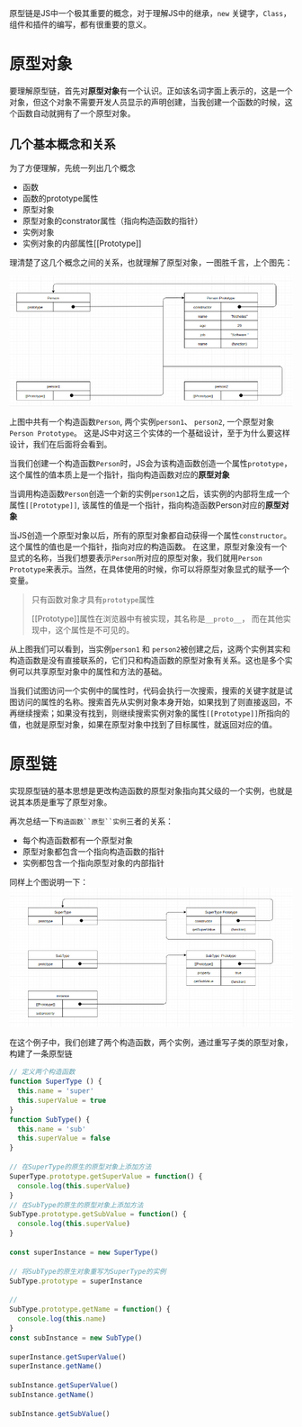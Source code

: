 原型链是JS中一个极其重要的概念，对于理解JS中的继承，`new` 关键字，`Class`，组件和插件的编写，都有很重要的意义。

# 原型对象

要理解原型链，首先对**原型对象**有一个认识。正如该名词字面上表示的，这是一个对象，但这个对象不需要开发人员显示的声明创建，当我创建一个函数的时候，这个函数自动就拥有了一个原型对象。

## 几个基本概念和关系
为了方便理解，先统一列出几个概念

- 函数
- 函数的prototype属性
- 原型对象
- 原型对象的constrator属性（指向构造函数的指针）
- 实例对象
- 实例对象的内部属性[[Prototype]]

理清楚了这几个概念之间的关系，也就理解了原型对象，一图胜千言，上个图先：

![](./原型对象关系图.png)

上图中共有一个构造函数`Person`, 两个实例`person1`、 `person2`, 一个原型对象`Person Prototype`。 这是JS中对这三个实体的一个基础设计，至于为什么要这样设计，我们在后面将会看到。

当我们创建一个构造函数`Person`时，JS会为该构造函数创造一个属性`prototype`， 这个属性的值本质上是一个指针，指向构造函数对应的**原型对象**

当调用构造函数`Person`创造一个新的实例`person1`之后，该实例的内部将生成一个属性`[[Prototype]]`, 该属性的值是一个指针，指向构造函数Person对应的**原型对象**

当JS创造一个原型对象以后，所有的原型对象都自动获得一个属性`constructor`。这个属性的值也是一个指针，指向对应的构造函数。 在这里，原型对象没有一个显式的名称，当我们想要表示`Person`所对应的原型对象，我们就用`Person Prototype`来表示。当然，在具体使用的时候，你可以将原型对象显式的赋予一个变量。

> 只有函数对象才具有`prototype`属性
> 
> [[Prototype]]属性在浏览器中有被实现，其名称是`__proto__`， 而在其他实现中，这个属性是不可见的。

从上图我们可以看到，当实例`person1` 和 `person2`被创建之后，这两个实例其实和构造函数是没有直接联系的，它们只和构造函数的原型对象有关系。这也是多个实例可以共享原型对象中的属性和方法的基础。

当我们试图访问一个实例中的属性时，代码会执行一次搜索，搜索的关键字就是试图访问的属性的名称。搜索首先从实例对象本身开始，如果找到了则直接返回，不再继续搜索；如果没有找到，则继续搜索实例对象的属性`[[Prototype]]`所指向的值，也就是原型对象，如果在原型对象中找到了目标属性，就返回对应的值。


# 原型链

实现原型链的基本思想是更改构造函数的原型对象指向其父级的一个实例，也就是说其本质是重写了原型对象。

再次总结一下`构造函数``原型``实例`三者的关系：
- 每个构造函数都有一个原型对象
- 原型对象都包含一个指向构造函数的指针
- 实例都包含一个指向原型对象的内部指针

同样上个图说明一下：
![](./原型链.png)

在这个例子中，我们创建了两个构造函数，两个实例，通过重写子类的原型对象，构建了一条原型链
```javascript
// 定义两个构造函数
function SuperType () {
  this.name = 'super'
  this.superValue = true
}
function SubType() {
  this.name = 'sub'
  this.superValue = false
}

// 在SuperType的原生的原型对象上添加方法
SuperType.prototype.getSuperValue = function() {
  console.log(this.superValue)
}
// 在SubType的原生的原型对象上添加方法
SubType.prototype.getSubValue = function() {
  console.log(this.superValue)
}

const superInstance = new SuperType()

// 将SubType的原生对象重写为SuperType的实例
SubType.prototype = superInstance

// 
SubType.prototype.getName = function() {
  console.log(this.name)
}
const subInstance = new SubType()

superInstance.getSuperValue()
superInstance.getName() 

subInstance.getSuperValue()
subInstance.getName()

subInstance.getSubValue()

```


